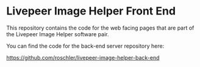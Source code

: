# Livepeer Image Helper Front End

This repository contains the code for the web facing pages that are part of the Livepeer Image Helper software pair.

You can find the code for the back-end server repository here:

https://github.com/roschler/livepeer-image-helper-back-end
